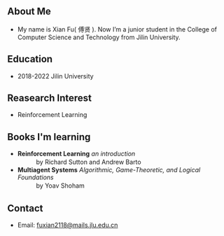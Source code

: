 ## About Me
- My name is Xian Fu( 傅贤 ). Now I’m a junior student in the College of Computer Science and Technology from Jilin University.


## Education
- 2018-2022 Jilin University


## Reasearch Interest
- Reinforcement Learning


## Books I'm learning
- **Reinforcement Learning** _an introduction_<br>
　　　by Richard Sutton and Andrew Barto    
- **Multiagent Systems**  _Algorithmic, Game-Theoretic, and Logical Foundations_<br>
　　　by Yoav Shoham
 
## Contact
- Email: fuxian2118@mails.jlu.edu.cn
